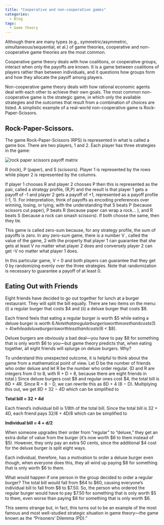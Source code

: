 ```yaml
---
title: "Cooperative and non-cooperative games"
categories:
  - Blog
tags:
  - Game theory
---
```


Although there are many types (e.g., symmetric/asymmetric, simultaneous/sequential, et al.) of game theories, cooperative and non-cooperative game theories are the most common. 

Cooperative game theory deals with how coalitions, or cooperative groups, interact when only the payoffs are known. It is a game between coalitions of players rather than between individuals, and it questions how groups form and how they allocate the payoff among players.

Non-cooperative game theory deals with how rational economic agents deal with each other to achieve their own goals. The most common non-cooperative game is the strategic game, in which only the available strategies and the outcomes that result from a combination of choices are listed. A simplistic example of a real-world non-cooperative game is Rock-Paper-Scissors.  

<h2>Rock-Paper-Scissors.</h2>

The game Rock-Paper-Scissors (RPS) is represented in  what is called a game box. There are two players, 1 and 2. Each player has three strategies in the game:
 
<img src="https://i.imgur.com/2jELMt1.png" alt="rock paper scissors payoff matrix"> 

R (rock), P (paper), and S (scissors). Player 1 is represented by the rows while player 2 is represented by the columns.

If player 1 chooses R and player 2 chooses P then this is represented as the pair, called a strategy profile, (R,P) and the result is that player 1 gets a payoff of -1 and player 2 gets a payoff of +1, represented as a payoff profile (-1, 1). For interpretation, think of payoffs as encoding preferences over winning, losing, or tying, with the understanding that S beats P (because scissors cut paper), P beats R (because paper can wrap a rock… ), and R beats S (because a rock can smash scissors). If both choose the same, then they tie. 

This game is called zero-sum because, for any strategy profile, the sum of payoffs is zero. In any zero-sum game, there is a number V , called the value of the game, 2 with the property that player 1 can guarantee that she gets at least V no matter what player 2 does and conversely player 2 can get -V no matter what player 1 does.

In this particular game, V = 0 and both players can guarantee that they get 0 by randomizing evenly over the three strategies. Note that randomization is necessary to guarantee a payoff of at least 0.


<h2>Eating Out with Friends</h2>

Eight friends have decided to go out together for lunch at a burger restaurant. They will split the bill equally. There are two items on the menu: (i) a regular burger that costs $4 and (ii) a deluxe burger that costs $8.

Each friend feels that eating a regular burger is worth $5 while eating a deluxe burger is worth $6. Note that a regular burger is worth more than it costs ($5 > $4) while a deluxe burger is worth less than it costs ($6 < $8). 

Deluxe burgers are obviously a bad deal—you have to pay $8 for something that is only worth $6 to you—but game theory predicts that, when eating together, all eight friends will splurge on deluxe burgers. Why?

To understand this unexpected outcome, it is helpful to think about the game from a mathematical point of view. Let D be the number of friends who order deluxe and let R be the number who order regular. (D and R are integers from 0 to 8, with R + D = 8, because there are eight friends in total.) Since deluxe burgers cost $8 and regular ones cost $4, the total bill is 8D + 4R. Since R = 8 − D, we can rewrite this as 8D + 4 (8 − D). Multiplying this out, we get 8D + 32 − 4D which can be simplified to

<b>Total bill = 32 + 4d</b>

Each friend’s individual bill is 1/8th of the total bill. Since the total bill is 32 + 4D, each friend pays 32/8 + 4D/8 which can be simplified to

<b>Individual bill = 4 + d/2</b>

When someone upgrades their order from “regular” to “deluxe,” they get an extra dollar of value from the burger (it’s now worth $6 to them instead of $5). However, they only pay an extra 50 cents, since the additional $4 cost for the deluxe burger is split eight ways. 

Each individual, therefore, has a motivation to order a deluxe burger even though, when everyone does this, they all wind up paying $8 for something that is only worth $6 to them. 

What would happen if one person in the group decided to order a regular burger? The total bill would fall from $64 to $60, causing everyone’s individual bill to fall from $8 to $7.50. So, the person who ordered the regular burger would have to pay $7.50 for something that is only worth $5 to them, even worse than paying $8 for something that is only worth $6.

This seems strange but, in fact, this turns out to be an example of the most famous and most well-studied strategic situation in game theory—the game known as the “Prisoners’ Dilemma (PD).”